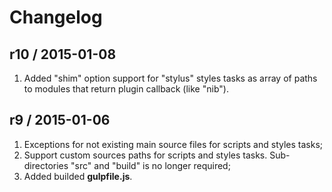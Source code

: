 Changelog
=========

r10 / 2015-01-08
----------------

1. Added "shim" option support for "stylus" styles tasks as array of paths to
   modules that return plugin callback (like "nib").

r9 / 2015-01-06
---------------

1. Exceptions for not existing main source files for scripts and styles tasks;
2. Support custom sources paths for scripts and styles tasks.
   Sub-directories "src" and "build" is no longer required;
3. Added builded **gulpfile.js**.
